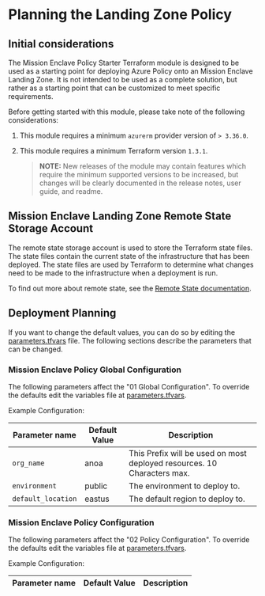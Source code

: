 # Planning the Landing Zone Policy

## Initial considerations

The Mission Enclave Policy Starter Terraform module is designed to be used as a starting point for deploying Azure Policy onto an Mission Enclave Landing Zone. It is not intended to be used as a complete solution, but rather as a starting point that can be customized to meet specific requirements.

Before getting started with this module, please take note of the following considerations:

1. This module requires a minimum `azurerm` provider version of `> 3.36.0`.

1. This module requires a minimum Terraform version `1.3.1`.

    > **NOTE:** New releases of the module may contain features which require the minimum supported versions to be increased, but changes will be clearly documented in the release notes, user guide, and readme.

## Mission Enclave Landing Zone Remote State Storage Account

The remote state storage account is used to store the Terraform state files. The state files contain the current state of the infrastructure that has been deployed. The state files are used by Terraform to determine what changes need to be made to the infrastructure when a deployment is run.

To find out more about remote state, see the [Remote State documentation](./remote-state-storage.md).

## Deployment Planning

If you want to change the default values, you can do so by editing the [parameters.tfvars](https://github.com/AzureNoOps/ref-scca-enclave-landing-zone-starter/infrastructure/terraform/tfvars/parameters.tfvars) file. The following sections describe the parameters that can be changed.

### Mission Enclave Policy Global Configuration

The following parameters affect the "01 Global Configuration". To override the defaults edit the variables file at [parameters.tfvars](../policy/terraform/tfvars/parameters.tfvars).

Example Configuration:

Parameter name | Default Value | Description
-------------- | ------------- | -----------
`org_name`       | anoa          | This Prefix will be used on most deployed resources.  10 Characters max.
`environment` | public | The environment to deploy to.
`default_location` | eastus | The default region to deploy to.

### Mission Enclave Policy Configuration

The following parameters affect the "02 Policy Configuration". To override the defaults edit the variables file at [parameters.tfvars](../policy/terraform/tfvars/parameters.tfvars).

Example Configuration:

Parameter name | Default Value | Description
-------------- | ------------- | -----------